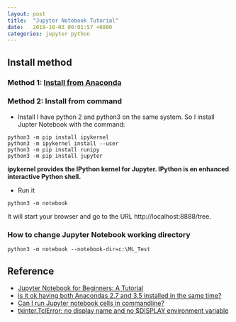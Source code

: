 ```yaml
---
layout: post
title:  "Jupyter Notebook Tutorial"
date:   2018-10-03 00:01:57 +0800
categories: jupyter python
---
```

## Install method
### Method 1: [Install from Anaconda](https://www.dataquest.io/blog/jupyter-notebook-tutorial/)
### Method 2: Install from command
* Install
I have python 2 and python3 on the same system. So I install Jupter Notebook with the command:
```
python3 -m pip install ipykernel
python3 -m ipykernel install --user
python3 -m pip install runipy
python3 -m pip install jupyter
```
**ipykernel provides the IPython kernel for Jupyter. IPython is en enhanced interactive Python shell.**
* Run it
```
python3 -m notebook
```
It will start your browser and go to the URL http://localhost:8888/tree.
### How to change Jupyter Notebook working directory 
```
python3 -m notebook --notebook-dir=c:\ML_Test
```

## Reference
* [Jupyter Notebook for Beginners: A Tutorial](https://www.dataquest.io/blog/jupyter-notebook-tutorial/)
* [Is it ok having both Anacondas 2.7 and 3.5 installed in the same time?](https://stackoverflow.com/questions/37442494/is-it-ok-having-both-anacondas-2-7-and-3-5-installed-in-the-same-time)
* [Can I run Jupyter notebook cells in commandline?](https://stackoverflow.com/questions/35471894/can-i-run-jupyter-notebook-cells-in-commandline)
* [tkinter.TclError: no display name and no $DISPLAY environment variable](https://stackoverflow.com/questions/37604289/tkinter-tclerror-no-display-name-and-no-display-environment-variable)
